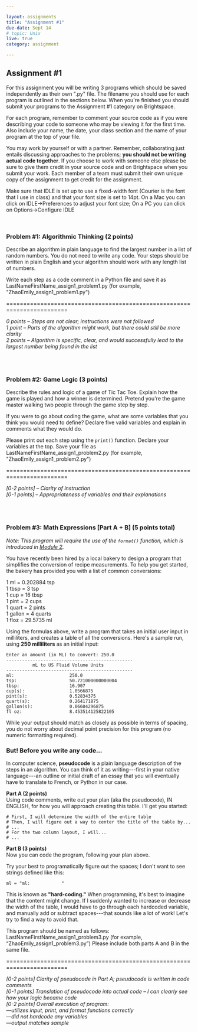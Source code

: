 ```yaml
---

layout: assignments
title: "Assignment #1"
due-date: Sept 14
# topic: Unix
live: true
category: assignment

---
```


## Assignment #1
For this assignment you will be writing 3 programs which should be saved independently as their own ".py" file. The filename you should use for each program is outlined in the sections below. When you're finished you should submit your programs to the Assignment #1 category on Brightspace.

For each program, remember to comment your source code as if you were describing your code to someone who may be viewing it for the first time. Also include your name, the date, your class section and the name of your program at the top of your file.

You may work by yourself or with a partner. Remember, collaborating just entails discussing approaches to the problems; **you should not be writing actual code together**. If you choose to work with someone else please be sure to give them credit in your source code and on Brightspace when you submit your work.  Each member of a team must submit their own unique copy of the assignment to get credit for the assignment.

Make sure that IDLE is set up to use a fixed-width font (Courier is the font that I use in class) and that your font size is set to 14pt. On a Mac you can click on IDLE->Preferences to adjust your font size; On a PC you can click on Options->Configure IDLE


<div class="section-break"><br></div>


### Problem #1: Algorithmic Thinking (2 points)

Describe an algorithm in plain language to find the largest number in a list of random numbers. You do not need to write any code. Your steps should be written in plain English and your algorithm should work with any length list of numbers. 

Write each step as a code comment in a Python file and save it as LastNameFirstName_assign1_problem1.py (for example, "ZhaoEmily_assign1_problem1.py")

========================================================================

*0 points – Steps are not clear; instructions were not followed*  
*1 point – Parts of the algorithm might work, but there could still be more clarity*  
*2 points – Algorithm is specific, clear, and would successfully lead to the largest number being found in the list*

<div class="section-break"><br><br></div>

### Problem #2: Game Logic (3 points)
Describe the rules and logic of a game of Tic Tac Toe. Explain how the game is played and how a winner is determined. Pretend you're the game master walking two people through the game step by step. 

If you were to go about coding the game, what are some variables that you think you would need to define? Declare five valid variables and explain in comments what they would do. 

Please print out each step using the `print()` function. Declare your variables at the top. Save your file as LastNameFirstName_assign1_problem2.py (for example, "ZhaoEmily_assign1_problem2.py")

========================================================================

*[0-2 points] – Clarity of instruction*  
*[0-1 points] – Appropriateness of variables and their explanations*  

<div class="section-break"><br><br></div>

### Problem #3: Math Expressions [Part A + B] (5 points total)

*Note: This program will require the use of the `format()` function, which is introduced in [Module 2](https://cs.nyu.edu/elearning/CSCI_UA_0002/module02.php#format).*

You have recently been hired by a local bakery to design a program that simplifies the conversion of recipe measurements. To help you get started, the bakery has provided you with a list of common conversions:

1 ml = 0.202884 tsp   
1 tbsp = 3 tsp  
1 cup = 16 tbsp  
1 pint = 2 cups  
1 quart = 2 pints  
1 gallon = 4 quarts  
1 floz = 29.5735 ml  

Using the formulas above, write a program that takes an initial user input in milliliters, and creates a table of all the conversions. Here's a sample run, using **250 milliliters** as an initial input: 

```
Enter an amount (in ML) to convert: 250.0
------------------------------------------------
          mL to US Fluid Volume Units                  
------------------------------------------------
ml:                     250.0
tsp:                    50.721000000000004
tbsp:                   16.907
cup(s):                 1.0566875
pint(s):                0.52834375
quart(s):               0.264171875
gallon(s):              0.06604296875
fl oz:                  8.453514125822105
```

While your output should match as closely as possible in terms of spacing, you do not worry about decimal point precision for this program (no numeric formatting required).


### But! Before you write any code...

In computer science, **pseudocode** is a plain language description of the steps in an algorithm. You can think of it as writing---first in your native language---an outline or initial draft of an essay that you will eventually have to translate to French, or Python in our case.

**Part A (2 points)**  
Using code comments, write out your plan (aka the pseudocode), IN ENGLISH, for how you will approach creating this table. I'll get you started:

```
# First, I will determine the width of the entire table
# Then, I will figure out a way to center the title of the table by...
# ...
# For the two column layout, I will...
# ...
```

**Part B (3 points)**  
 Now you can code the program, following your plan above.
 
 Try your best to programatically figure out the spaces; I don't want to see strings defined like this:
 ```
 ml = "ml:            "
 ```
This is known as **\"hard-coding.\"** When programming, it's best to imagine that the content might change. If I suddenly wanted to increase or decrease the width of the table, I would have to go through each hardcoded variable, and manually add or subtract spaces---that sounds like a lot of work! Let's try to find a way to avoid that.
 

 This program should be named as follows: LastNameFirstName_assign1_problem3.py (for example, “ZhaoEmily_assign1_problem3.py”) Please include both parts A and B in the same file.

 ========================================================================

 *[0-2 points] Clarity of pseudocode in Part A; pseudocode is written in code comments*  
 *[0-1 points] Translation of pseudocode into actual code – I can clearly see how your logic became code*  
 *[0-2 points] Overall execution of program:*  
 *—utilizes input, print, and format functions correctly*  
 *—did not hardcode any variables*  
 *—output matches sample*  
